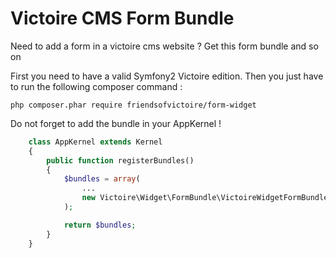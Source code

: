 Victoire CMS Form Bundle
============

Need to add a form in a victoire cms website ?
Get this form bundle and so on

First you need to have a valid Symfony2 Victoire edition.
Then you just have to run the following composer command :

    php composer.phar require friendsofvictoire/form-widget

Do not forget to add the bundle in your AppKernel !

```php
    class AppKernel extends Kernel
    {
        public function registerBundles()
        {
            $bundles = array(
                ...
                new Victoire\Widget\FormBundle\VictoireWidgetFormBundle(),
            );

            return $bundles;
        }
    }
```

